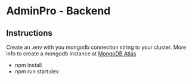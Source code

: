 # AdminPro - Backend

## Instructions

Create an .env with you mongodb connection string to your cluster. More info to create a mongodb instance at [MongoDB Atlas](https://www.mongodb.com/es/cloud/atlas)

- npm install
- npm run start:dev
